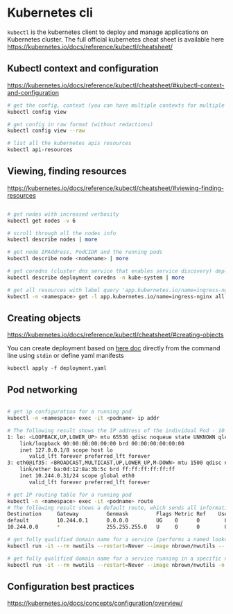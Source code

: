 # Kubernetes cli

`kubectl` is the kubernetes client to deploy and manage applications on Kubernetes cluster. The full official kubernetes cheat sheet is available here https://kubernetes.io/docs/reference/kubectl/cheatsheet/


## Kubectl context and configuration

https://kubernetes.io/docs/reference/kubectl/cheatsheet/#kubectl-context-and-configuration

```sh
# get the config, context (you can have multiple contexts for multiple clusters) and users info
kubectl config view

# get config in raw format (without redactions)
kubectl config view --raw

# list all the kubernetes apis resources
kubectl api-resources

```

## Viewing, finding resources

https://kubernetes.io/docs/reference/kubectl/cheatsheet/#viewing-finding-resources

```sh

# get nodes with increased verbosity
kubectl get nodes -v 6

# scroll through all the nodes info
kubectl describe nodes | more

# get node IPAddress, PodCIDR and the running pods
kubectl describe node <nodename> | more

# get coredns (cluster dns service that enables service discovery) deployment info
kubectl describe deployment coredns -n kube-system | more

# get all resources with label query 'app.kubernetes.io/name=ingress-nginx'
kubectl -n <namespace> get -l app.kubernetes.io/name=ingress-nginx all
```

## Creating objects

https://kubernetes.io/docs/reference/kubectl/cheatsheet/#creating-objects


You can create deployment based on [here doc](https://stackoverflow.com/questions/2953081/how-can-i-write-a-heredoc-to-a-file-in-bash-script) directly from the command line using `stdin` or define yaml manifests

`kubectl apply -f deployment.yaml`

## Pod networking

```sh

# get ip configuration for a running pod
kubectl -n <namespace> exec -it <podname> ip addr

# The following result shows the IP address of the individual Pod - 10.244.0.31. That's being allocated from the PodCIDR range on the node that this individual Pod is running on
1: lo: <LOOPBACK,UP,LOWER_UP> mtu 65536 qdisc noqueue state UNKNOWN qlen 1000
    link/loopback 00:00:00:00:00:00 brd 00:00:00:00:00:00
    inet 127.0.0.1/8 scope host lo
       valid_lft forever preferred_lft forever
3: eth0@if35: <BROADCAST,MULTICAST,UP,LOWER_UP,M-DOWN> mtu 1500 qdisc noqueue state UP
    link/ether ba:0d:12:8a:3b:5c brd ff:ff:ff:ff:ff:ff
    inet 10.244.0.31/24 scope global eth0
       valid_lft forever preferred_lft forever

# get IP routing table for a running pod
kubectl -n <namespace> exec -it <podname> route
# The following result shows a default route, which sends all information out to 10.244.0.1 (the IP address of the bridge crbr0 inside of that node). When traffic wants to leave the Pod, it's going to hit this default route and then get forwarded to the interface crbr0, which will then forward it on to the node network. And then the node network will route the traffic based on the destination address in the packet
Destination     Gateway         Genmask         Flags Metric Ref    Use Iface
default         10.244.0.1      0.0.0.0         UG    0      0        0 eth0
10.244.0.0      *               255.255.255.0   U     0      0        0 eth0

# get fully qualified domain name for a service (performs a named lookup on the service)
kubectl run -it --rm nwutils --restart=Never --image nbrown/nwutils -- nslookup <service-name>

# get fully qualified domain name for a service running in a specific namespace
kubectl run -it --rm nwutils --restart=Never --image nbrown/nwutils -n ingress-haproxy -- nslookup http-svc

```

## Configuration best practices

https://kubernetes.io/docs/concepts/configuration/overview/